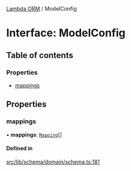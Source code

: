 [Lambda ORM](../README.md) / ModelConfig

# Interface: ModelConfig

## Table of contents

### Properties

- [mappings](ModelConfig.md#mappings)

## Properties

### mappings

• **mappings**: [`Mapping`](Mapping.md)[]

#### Defined in

[src/lib/schema/domain/schema.ts:181](https://github.com/FlavioLionelRita/lambdaorm-base/blob/0abe516/src/lib/schema/domain/schema.ts#L181)
